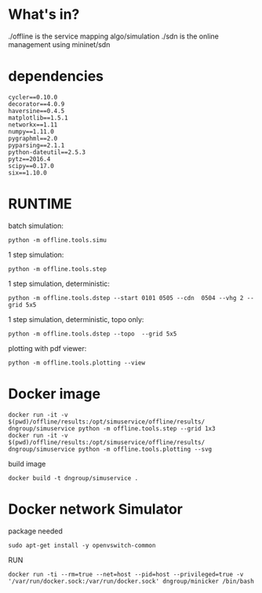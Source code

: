 # What's in?

./offline is the service mapping algo/simulation
./sdn is the online management using mininet/sdn


# dependencies

```
cycler==0.10.0
decorator==4.0.9
haversine==0.4.5
matplotlib==1.5.1
networkx==1.11
numpy==1.11.0
pygraphml==2.0
pyparsing==2.1.1
python-dateutil==2.5.3
pytz==2016.4
scipy==0.17.0
six==1.10.0
```

# RUNTIME

batch simulation: 
```
python -m offline.tools.simu
```


1 step simulation:
```
python -m offline.tools.step
```

1 step simulation, deterministic:
```
python -m offline.tools.dstep --start 0101 0505 --cdn  0504 --vhg 2 --grid 5x5
```

1 step simulation, deterministic, topo only:
```
python -m offline.tools.dstep --topo  --grid 5x5
```


plotting with pdf viewer:
```
python -m offline.tools.plotting --view
```



# Docker image

```
docker run -it -v $(pwd)/offline/results:/opt/simuservice/offline/results/ dngroup/simuservice python -m offline.tools.step --grid 1x3
docker run -it -v $(pwd)/offline/results:/opt/simuservice/offline/results/ dngroup/simuservice python -m offline.tools.plotting --svg
```
build image

```
docker build -t dngroup/simuservice .
```


# Docker network Simulator

package needed

```
sudo apt-get install -y openvswitch-common
```
RUN

```
docker run -ti --rm=true --net=host --pid=host --privileged=true -v '/var/run/docker.sock:/var/run/docker.sock' dngroup/minicker /bin/bash
```
